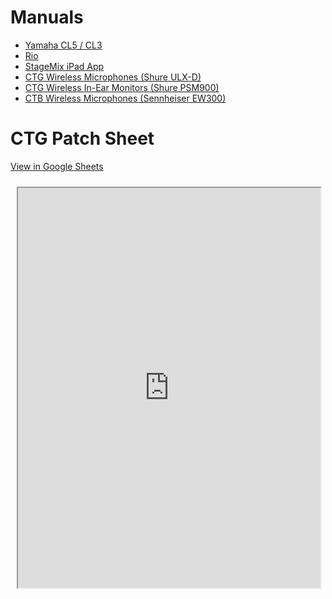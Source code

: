 <!-- TITLE: Audio Documents -->
# Manuals
* [Yamaha CL5 / CL3](http://download.yamaha.com/api/asset/file/?language=en&site=ae.yamaha.com&asset_id=64635)
* [Rio](http://download.yamaha.com/api/asset/file?language=en&site=countrysite-master.prod.wsys.yamaha.com&asset_id=54162)
* [StageMix iPad App](http://download.yamaha.com/api/asset/file?language=en&site=countrysite-master.prod.wsys.yamaha.com&asset_id=69902)
* [CTG Wireless Microphones (Shure ULX-D)](https://pubs.shure.com/guide/ULXD-DQ/en-US?_ga=2.138230640.1350326619.1523652633-744373803.1491932514)
* [CTG Wireless In-Ear Monitors (Shure PSM900)](https://pubs.shure.com/view/guide/PSM900-RA/en-US.pdf)
* [CTB Wireless Microphones (Sennheiser EW300)](https://assets.sennheiser.com/global-downloads/file/693/EW300G3_529661_0109_US_INT.pdf)
# CTG Patch Sheet
[View in Google Sheets](https://docs.google.com/spreadsheets/d/1E--sfWmSN3Ui08Vz0rK0KDYNYisF7z3CAtvwt17PLRw/edit?usp=sharing)
<iframe src="https://docs.google.com/spreadsheets/d/e/2PACX-1vT5qWE4Ph4RXtitqHumtG61VjK8_UdH44X3q0IEQbUuET_s_xNude47g_bWgDsjNzNmUEIiZ1Gdm14a/pubhtml?widget=true&amp;headers=false" style="width: 96%; height: 40rem; margin: 2%;"></iframe>